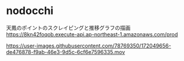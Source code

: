 # nodocchi
天鳳のポイントのスクレイピングと推移グラフの描画
https://8kn42foqob.execute-api.ap-northeast-1.amazonaws.com/prod

https://user-images.githubusercontent.com/78769350/172049656-de476878-f9ab-46e3-9d5c-6cf6e7596335.mov

